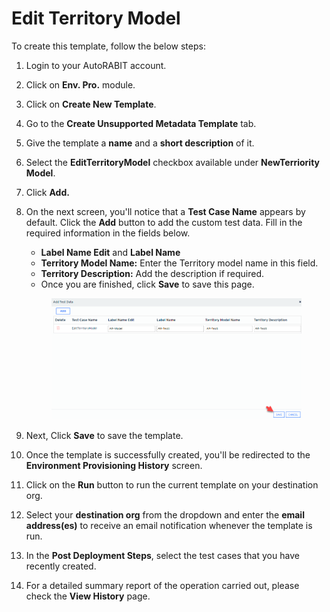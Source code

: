# Edit Territory Model

To create this template, follow the below steps:

1. Login to your AutoRABIT account.
2. Click on **Env. Pro.** module.
3. Click on **Create New Template**.
4. Go to the **Create Unsupported Metadata Template** tab.
5. Give the template a **name** and a **short description** of it.
6. Select the **EditTerritoryModel** checkbox available under **NewTerriority Model**.
7. Click **Add.**
8.  On the next screen, you'll notice that a **Test Case Name** appears by default. Click the **Add** button to add the custom test data. Fill in the required information in the fields below.

    * &#x20;**Label Name Edit** and **Label Name**
    * **Territory Model Name:** Enter the Territory model name in this field.
    * **Territory Description:** Add the description if required.
    * Once you are finished, click **Save** to save this page.

    <figure><img src="../../../../../../.gitbook/assets/image (5) (1) (1) (1) (1).png" alt="" width="563"><figcaption></figcaption></figure>
9. Next, Click **Save** to save the template.
10. Once the template is successfully created, you'll be redirected to the **Environment Provisioning History** screen.
11. Click on the **Run** button to run the current template on your destination org.
12. Select your **destination org** from the dropdown and enter the **email address(es)** to receive an email notification whenever the template is run.
13. In the **Post Deployment Steps**, select the test cases that you have recently created.&#x20;
14. For a detailed summary report of the operation carried out, please check the **View History** page.
